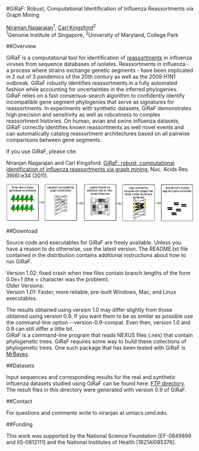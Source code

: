 #GiRaF: Robust, Computational Identification of Influenza Reassortments via Graph Mining

[Niranjan Nagarajan](https://www.a-star.edu.sg/gis)<sup>1</sup>, [Carl Kingsford](http://www.cs.cmu.edu/~ckingsf/)<sup>2</sup><br />
<sup>1</sup>Genome Institute of Singapore, <sup>2</sup>University of Maryland, College Park

##Overview

GiRaF is a computational tool for identification of [reassortments](https://en.wikipedia.org/wiki/Reassortment) in influenza viruses from sequence databases of isolates. Reassortments in influenza - a process where strains exchange genetic segments - have been implicated in 2 out of 3 pandemics of the 20th century as well as the 2009 H1N1 outbreak. GiRaF robustly identifies reassortments in a fully automated fashion while accounting for uncertainties in the inferred phylogenies. GiRaF relies on a fast consensus-search algorithm to confidently identify incompatible gene segment phylogenies that serve as signatures for reassortments. In experiments with synthetic datasets, GiRaF demonstrates high precision and sensitivity as well as robustness to complex reassortment histories. On human, avian and swine influenza datasets, GiRaF correctly identifies known reassortments as well novel events and can automatically catalog reassortment architectures based on all pairwise comparisons between gene segments.

If you use GiRaF, please cite:

Niranjan Nagarajan and Carl Kingsford. [GiRaF: robust, computational identification of influenza reassortments via graph mining](http://nar.oxfordjournals.org/content/39/6/e34), Nuc. Acids Res. 39(6):e34 (2011).

![alt tag](img/Schematic.png)

##Download

Source code and executables for GiRaF are freely available. Unless you have a reason to do otherwise, use the latest version. The README.txt file contained in the distribution contains additional instructions about how to run GiRaF.

Version 1.02: fixed crash when tree files contain branch lengths of the form 0.0e+1 (the + character was the problem).<br />
Older Versions:<br />
Version 1.01: Faster, more reliable, pre-built Windows, Mac, and Linux executables.

The results obtained using version 1.0 may differ slightly from those obtained using version 0.9. If you want them to be as similar as possible use the command-line option --version-0.9-compat. Even then, version 1.0 and 0.9 can still differ a little bit.<br />
GiRaF is a command-line program that reads NEXUS files (.nex) that contain phylogenetic trees. GiRaF requires some way to build these collections of phylogenetic trees. One such package that has been tested with GiRaF is [MrBayes](http://mrbayes.sourceforge.net/).

##Datasets

Input sequences and corresponding results for the real and synthetic influenza datasets studied using GiRaF can be found here: [FTP directory](ftp://ftp.cbcb.umd.edu/pub/data/giraf). The result files in this directory were generated with version 0.9 of GiRaF.

##Contact

For questions and comments write to niranjan at umiacs.umd.edu.

##Funding

This work was supported by the National Science Foundation [EF-0849899 and IIS-0812111] and the National Institutes of Health [1R21AI085376].
